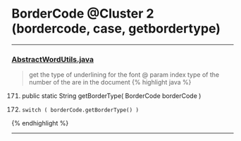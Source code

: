 # BorderCode @Cluster 2 (bordercode, case, getbordertype)

***

### [AbstractWordUtils.java](https://searchcode.com/codesearch/view/97383984/)
> get the type of underlining for the font @ param index type of the number of the are in the document 
{% highlight java %}
171. public static String getBorderType( BorderCode borderCode )
176.     switch ( borderCode.getBorderType() )
{% endhighlight %}

***

